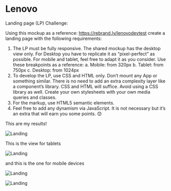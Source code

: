 # Lenovo

Landing page (LP) Challenge:

Using this mockup as a reference: https://rebrand.ly/lenovodevtest create a landing page with the following requirements:
1)	The LP must be fully responsive. The shared mockup has the desktop view only. For Desktop you have to replicate it as “pixel-perfect” as possible. For mobile and tablet, feel free to adapt it as you consider. Use these breakpoints as a reference:
a.	Mobile: from 320px 
b.	Tablet: from 750px
c.	Desktop: from 1024px
2)	To develop the LP, use CSS and HTML only. Don’t mount any App or something similar. There is no need to add an extra complexity layer like a component’s library. CSS and HTML will suffice. Avoid using a CSS library as well. Create your own stylesheets with your own media queries and classes.
3)	For the markup, use HTML5 semantic elements.
4)	Feel free to add any dynamism via JavaScript. It is not necessary but it’s an extra that will earn you some points. 😊

This are my results! 

![Landing](https://github.com/Randikun/Lenovo/blob/main/LP/utils/bigview2.png "Landing Page")

This is the view for tablets

![Landing](https://github.com/Randikun/Lenovo/blob/main/LP/utils/tabletView.png "tablet view")


and this is the one for mobile devices


![Landing](https://github.com/Randikun/Lenovo/blob/main/LP/utils/phoneview.png "Phone view")

![Landing](https://github.com/Randikun/Lenovo/blob/main/LP/utils/phoneViewOpenedPanels.png "Phone view with opened panels")





